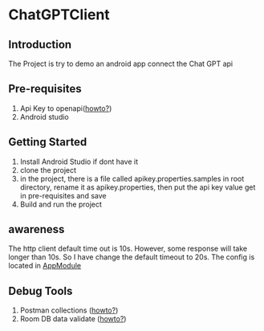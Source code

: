 # ChatGPTClient

## Introduction
The Project is try to demo an android app connect the Chat GPT api

## Pre-requisites
1. Api Key to openapi([howto?](APIKeyHowTo.md))
2. Android studio

## Getting Started
1. Install Android Studio if dont have it
2. clone the project 
3. in the project, there is a file called apikey.properties.samples in root directory, rename it as apikey.properties, then put the api key value get in pre-requisites and save
4. Build and run the project

## awareness
The http client default time out is 10s. However, some response will take longer than 10s. So I have change the default timeout to 20s.
The config is located  in [AppModule](app/src/main/java/com/thomaslam/chatgptclient/di/AppModule.kt#L42)

## Debug Tools
1. Postman collections ([howto?](PostManHowTo.md))
2. Room DB data validate ([howto?](DatabaseInspection.md))

